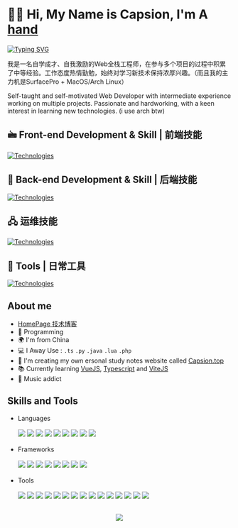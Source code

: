 
# 🏄‍♂️ Hi, My Name is Capsion,  I'm A [hand](https://github.com/MrAnyx/MrAnyx/blob/master/assets/hand.gif)
[![Typing SVG](https://readme-typing-svg.demolab.com?font=Fira+Code&weight=600&size=14&pause=2000&vCenter=true&random=true&width=550&height=55&lines=%F0%9F%92%BB+Frontend+Developer+%7C+Building+responsive+interfaces++;%F0%9F%95%B9%EF%B8%8F+90s+Kid+%7C+Full-stack+tech+enthusiast++;%F0%9F%9B%A0%EF%B8%8F+Backend+Engineer+%7C+Scalable+solutions+expert++;%F0%9F%8F%83%E2%99%82%EF%B8%8F+Daily+Runner+%7C+5km+streak+maintainer++;%F0%9F%8E%A8+Interaction+Designer+%7C+User-centered+experiences++;%F0%9F%91%A8%F0%9F%91%A7%F0%9F%91%A7+Family+Man+%7C+Two+wonderful+children)](https://git.io/typing-svg)

<p>
我是一名自学成才、自我激励的Web全栈工程师，在参与多个项目的过程中积累了中等经验。工作态度热情勤勉，始终对学习新技术保持浓厚兴趣。（而且我的主力机是SurfacePro + MacOS/Arch Linux）</p>
<p>
Self-taught and self-motivated Web Developer with intermediate experience working on multiple projects. Passionate and hardworking, with a keen interest in learning new technologies. (i use arch btw)
</p>

## 🖮 Front-end Development & Skill | 前端技能
<p>
  <a href="https://skills-icons.vercel.app">
    <img src="https://skills-icons.vercel.app/api/icons?theme=dark&i=html,css,js,ts,react,vue,pug,scss,stylus,tailwind,gsaps,vite,vitest,electron,pinia,docusaurus,npm,pnpm" alt="Technologies">
  </a>
</p>

## 🔧 Back-end Development & Skill | 后端技能
<p>
  <a href="https://skills-icons.vercel.app">
    <img src="https://skills-icons.vercel.app/api/icons?theme=dark&i=python,java,nodejs,lua,php,mysql,sql,mongodb,sqlite,prisma,postgres,springboot,fastapi,django,swagger,nuxt,nestjs,nextj,gin" alt="Technologies">
  </a>
</p>

## 🖧 运维技能
<p>
  <a href="https://skills-icons.vercel.app">
    <img src="https://skills-icons.vercel.app/api/icons?theme=dark&i=linux,arch,vim,docker,docker-composer,nginx,cloudflare,aws,bash" alt="Technologies">
  </a>
</p>


## 🧰 Tools | 日常工具
<p>
  <a href="https://skills-icons.vercel.app">
    <img src="https://skills-icons.vercel.app/api/icons?theme=dark&i=git,github,githubactions,prisma,neovim,gcp,vercel,ps,ae,figma,obsidian,vscode" alt="Technologies">
  </a>
</p>

## About me
- [HomePage 技术博客](https://www.capsion.top/)
- :blue_heart: Programming
- :earth_africa: I'm from China
- :computer: I Away Use :  `.ts` `.py` `.java` `.lua` `.php`
- :love_you_gesture: I'm creating my own ersonal study notes website called [Capsion.top](https://capsion.top)
- :books: Currently learning [VueJS](https://v3.vuejs.org/), [Typescript](https://www.typescriptlang.org/) and [ViteJS](https://vitejs.dev/)
- :musical_note: Music addict



## Skills and Tools
<ul algin="center">
<li>Languages</li>
</br>
<img src="https://img.shields.io/badge/Markdown-000000?style=flat&logo=markdown&logoColor=white">
<img src="https://img.shields.io/badge/JavaScript-F7DF1E?style=flat&logo=javascript&logoColor=white">
<img src="https://img.shields.io/badge/HTML-E34F26?style=flat&logo=html5&logoColor=white">
<img src="https://img.shields.io/badge/pug-A86454?style=flat&logo=pug&logoColor=white">
<img src="https://img.shields.io/badge/CSS-1572B6?style=flat&logo=css3&logoColor=white">
<img src="https://img.shields.io/badge/stylus-5294E2?style=flat&logo=stylus&logoColor=white">
<img src="https://img.shields.io/badge/Json-000000?style=flat&logo=json&logoColor=white">
<img src="https://img.shields.io/badge/Python-3776AB?style=flat&logo=python&logoColor=white">
<img src="https://img.shields.io/badge/NodeJS-339933?style=flat&logo=node.js&logoColor=white">

</br>
</br>

<li>Frameworks</li>
</br>
<img src="https://img.shields.io/badge/VueJS-4FC08D?style=flat&logo=vue.js&logoColor=white">
<img src="https://img.shields.io/badge/uniapp-07C160?style=flat&logo=WeChat&logoColor=white">
<img src="https://img.shields.io/badge/Electron-47848F?style=flat&logo=electron&logoColor=white">
<img src="https://img.shields.io/badge/vite-646CFF?style=flat&logo=vite&logoColor=white">
<img src="https://img.shields.io/badge/webpack-8DD6F9?style=flat&logo=webpack&logoColor=white">
<img src="https://img.shields.io/badge/rollup-EC4A3F?style=flat&logo=rollup.js&logoColor=white">
<img src="https://img.shields.io/badge/JQuery-0769AD?style=flat&logo=jquery&logoColor=white">
<img src="https://img.shields.io/badge/GraphQL-E10098?style=flat&logo=graphql&logoColor=white">

</br>
</br>

<li>Tools</li>
</br>
<img src="https://img.shields.io/badge/NGINX-009639?style=flat&logo=NGINX&logoColor=white">
<img src="https://img.shields.io/badge/Git-F05032?style=flat&logo=git&logoColor=white">
<img src="https://img.shields.io/badge/NPM-CB3837?style=flat&logo=npm&logoColor=white">
<img src="https://img.shields.io/badge/Sublime%20Text-FF9800?style=flat&logo=Sublime%20Text&logoColor=white">
<img src="https://img.shields.io/badge/PyCharm-green?style=flat&logo=PyCharm&logoColor=white">
<img src="https://img.shields.io/badge/Visual Studio Code-007ACC?style=flat&logo=visual-studio-code&logoColor=white">
<img src="https://img.shields.io/badge/docker-2496ED?style=flat&logo=Docker&logoColor=white">
<img src="https://img.shields.io/badge/JenKins-D24939?style=flat&logo=Jenkins&logoColor=white">
<img src="https://img.shields.io/badge/CentOS-262577?style=flat&logo=CentOS&logoColor=white">
<img src="https://img.shields.io/badge/FileZilla-BF0000?style=flat&logo=filezilla&logoColor=white">
<img src="https://img.shields.io/badge/Photoshop-31A8FF?style=flat&logo=adobe-photoshop&logoColor=white">
<img src="https://img.shields.io/badge/MySQL-4479A1?style=flat&logo=MySQL&logoColor=white">
<img src="https://img.shields.io/badge/MongoDB-47A248?style=flat&logo=MongoDB&logoColor=white">
<img src="https://img.shields.io/badge/MariaDB-003545?style=flat&logo=mariadb&logoColor=white">
<img src="https://img.shields.io/badge/Swagger-85EA2D?style=flat&logo=Swagger&logoColor=white">

</br>



</br>
</ul>

<p align="center">
  <img src = "https://github-readme-stats.vercel.app/api/top-langs/?username=mucpsing&theme=radical&count_private=true&hide=jupyter%20notebook">
</p>


